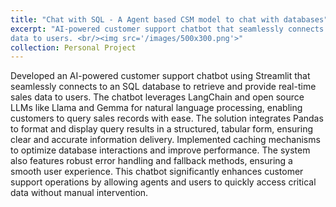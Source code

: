 ```yaml
---
title: "Chat with SQL - A Agent based CSM model to chat with databases"
excerpt: "AI-powered customer support chatbot that seamlessly connects to an SQL database to retrieve and provide real-time sales
data to users. <br/><img src='/images/500x300.png'>"
collection: Personal Project
---
```


Developed an AI-powered customer support chatbot using Streamlit that seamlessly connects to an SQL database to retrieve and provide real-time sales data to users. The chatbot leverages LangChain and open source LLMs like Llama and Gemma for natural language processing, enabling customers to query sales records with ease. The solution integrates Pandas to format and display
query results in a structured, tabular form, ensuring clear and accurate information delivery. Implemented caching mechanisms
to optimize database interactions and improve performance. The system also features robust error handling and fallback methods, ensuring a smooth user experience. This chatbot significantly enhances customer support operations by allowing agents and users to quickly access critical data without manual intervention.
